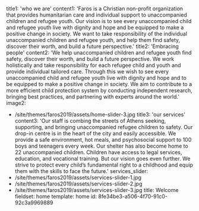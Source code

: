 title1: 'who we are'
content1: 'Faros is a Christian non-profit organization that provides humanitarian care and individual support to unaccompanied children and refugee youth. Our vision is to see every unaccompanied child and refugee youth live with dignity and hope and be equipped to make a positive change in society. We want to take responsibility of the individual unaccompanied children and refugee youth, and help them find safety, discover their worth, and build a future perspective.'
title2: 'Embracing people'
content2: 'We help unaccompanied children and refugee youth find safety, discover their worth, and build a future perspective. We work holistically and take responsibility for each refugee child and youth and provide individual tailored care. Through this we wish to see every unaccompanied child and refugee youth live with dignity and hope and to be equipped to make a positive change in society. We aim to contribute to a more efficient child protection system by conducting independent research, bringing best practices, and partnering with experts around the world.'
image2:
  - /site/themes/faros2019/assets/home-slider-3.jpg
title3: 'our services'
content3: 'Our staff is combing the streets of Athens seeking, supporting, and bringing unaccompanied refugee children to safety. Our drop-in centre is in the heart of the city and easily accessible. We provide a safe environment, hot meals, and psychosocial support to 100 boys and teenagers every week. Our shelter has also become home to 22 unaccompanied children. Children have access to legal services, education, and vocational training. But our vision goes even further. We strive to protect every child’s fundamental right to a childhood and equip them with the skills to face the future.'
services_slider:
  - /site/themes/faros2019/assets/services-slider-1.jpg
  - /site/themes/faros2019/assets/services-slider-2.jpg
  - /site/themes/faros2019/assets/services-slider-3.jpg
title: Welcome
fieldset: home
template: home
id: 8fe34be3-a506-4f70-91c0-92c3a9969889
